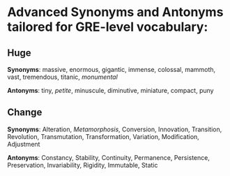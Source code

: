 # Advanced Synonyms and Antonyms tailored for GRE-level vocabulary:
## Huge
**Synonyms**: massive, enormous, gigantic, immense, colossal, mammoth, vast, tremendous, titanic, *monumental*

**Antonyms**: tiny, *petite*, minuscule, diminutive, miniature, compact, puny
## Change
**Synonyms**: Alteration, *Metamorphosis*, Conversion, Innovation, Transition, Revolution, Transmutation, Transformation, Variation, Modification, Adjustment

**Antonyms**: Constancy, Stability, Continuity, Permanence, Persistence, Preservation, Invariability, Rigidity, Immutable, Static

